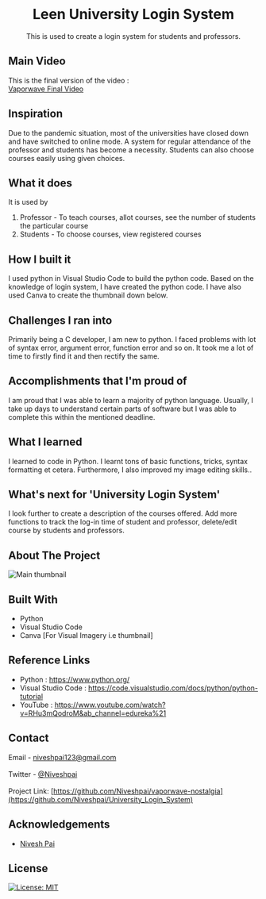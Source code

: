 <!-- PROJECT LOGO -->
<br />
<p align="center">
  <a href="https://github.com/Niveshpai/University_Login_System">
  </a>
  <h1 align="center">Leen University Login System</h1>
  <p align="center">
    This is used to create a login system for students and professors.
    <br />
  </p>
</p>

## Main Video

This is the final version of the video : </br>
[Vaporwave Final Video](https://youtu.be/RN-gt2ciLec)

## Inspiration
Due to the pandemic situation, most of the universities have closed down and have switched to online mode. A system for regular attendance of the professor and students has become a necessity. Students can also choose courses easily using given choices. </br>

## What it does
It is used by
1. Professor - To teach courses, allot courses, see the number of students the particular course 
2. Students - To choose courses, view registered courses </br>

## How I built it
I used python in Visual Studio Code to build the python code. Based on the knowledge of login system, I have created the python code. I have also used Canva to create the thumbnail down below. </br>

## Challenges I ran into
Primarily being a C developer, I am new to python. I faced problems with lot of syntax error, argument error, function error and so on. It took me a lot of time to firstly find it and then rectify the same. </br>

## Accomplishments that I'm proud of
I am proud that I was able to learn a majority of python language. Usually, I take up days to understand certain parts of software but I was able to complete this within the mentioned deadline. </br>
 
## What I learned
I learned to code in Python. I learnt tons of basic functions, tricks, syntax formatting et cetera. Furthermore, I also improved my image editing skills.. </br>

## What's next for 'University Login System'
I look further to create a description of the courses offered. Add more functions to track the log-in time of student and professor, delete/edit course by students and professors.  </br>

<!-- ABOUT THE PROJECT -->
## About The Project

 ![Main thumbnail](https://user-images.githubusercontent.com/59831140/99195458-d7e60900-27ab-11eb-96ed-044c848972ea.png)



## Built With

* Python
* Visual Studio Code
* Canva [For Visual Imagery i.e thumbnail]

## Reference Links

* Python : https://www.python.org/
* Visual Studio Code : https://code.visualstudio.com/docs/python/python-tutorial
* YouTube : https://www.youtube.com/watch?v=RHu3mQodroM&ab_channel=edureka%21

<!-- CONTACT -->
## Contact

Email - niveshpai123@gmail.com </br> </br>
Twitter - [@Niveshpai](https://twitter.com/Niveshpai) </br> </br>
Project Link: [https://github.com/Niveshpai/vaporwave-nostalgia](https://github.com/Niveshpai/University_Login_System)


<!-- ACKNOWLEDGEMENTS -->
## Acknowledgements

* [Nivesh Pai](https://github.com/Niveshpai)

## License

[![License: MIT](https://img.shields.io/badge/License-MIT-yellow.svg)](https://opensource.org/licenses/MIT)
